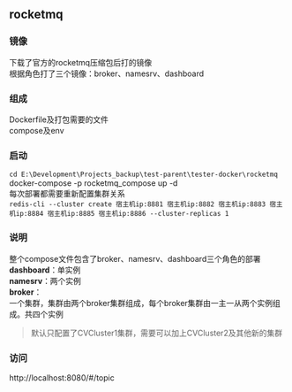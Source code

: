 ## rocketmq

### 镜像
下载了官方的rocketmq压缩包后打的镜像  
根据角色打了三个镜像：broker、namesrv、dashboard  


### 组成
Dockerfile及打包需要的文件  
compose及env

### 启动
`cd E:\Development\Projects_backup\test-parent\tester-docker\rocketmq`  
docker-compose -p rocketmq_compose up -d  
每次部署都需要重新配置集群关系  
`redis-cli --cluster create 宿主机ip:8881 宿主机ip:8882 宿主机ip:8883 宿主机ip:8884 宿主机ip:8885 宿主机ip:8886 --cluster-replicas 1`  


### 说明
整个compose文件包含了broker、namesrv、dashboard三个角色的部署  
**dashboard**：单实例  
**namesrv**：两个实例  
**broker**：  
一个集群，集群由两个broker集群组成，每个broker集群由一主一从两个实例组成。共四个实例
> 默认只配置了CVCluster1集群，需要可以加上CVCluster2及其他新的集群


### 访问
http://localhost:8080/#/topic  








